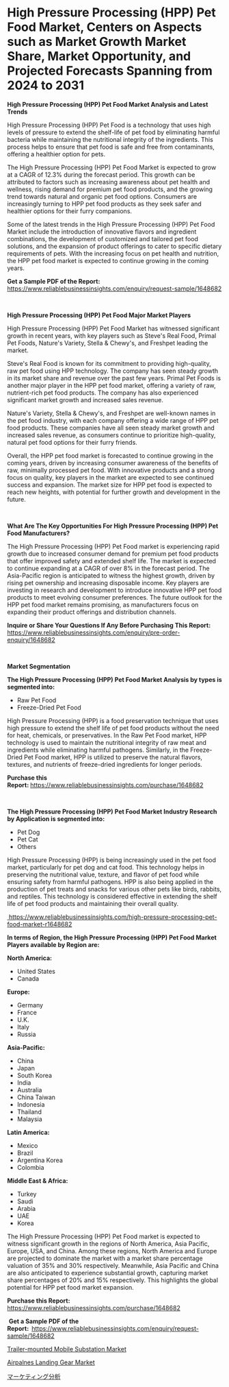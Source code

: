 <p><h1>High Pressure Processing (HPP) Pet Food Market, Centers on Aspects such as Market Growth Market Share, Market Opportunity, and Projected Forecasts Spanning from 2024 to 2031</h1></p><p><strong>High Pressure Processing (HPP) Pet Food Market Analysis and Latest Trends</strong></p>
<p><p>High Pressure Processing (HPP) Pet Food is a technology that uses high levels of pressure to extend the shelf-life of pet food by eliminating harmful bacteria while maintaining the nutritional integrity of the ingredients. This process helps to ensure that pet food is safe and free from contaminants, offering a healthier option for pets.</p><p>The High Pressure Processing (HPP) Pet Food Market is expected to grow at a CAGR of 12.3% during the forecast period. This growth can be attributed to factors such as increasing awareness about pet health and wellness, rising demand for premium pet food products, and the growing trend towards natural and organic pet food options. Consumers are increasingly turning to HPP pet food products as they seek safer and healthier options for their furry companions.</p><p>Some of the latest trends in the High Pressure Processing (HPP) Pet Food Market include the introduction of innovative flavors and ingredient combinations, the development of customized and tailored pet food solutions, and the expansion of product offerings to cater to specific dietary requirements of pets. With the increasing focus on pet health and nutrition, the HPP pet food market is expected to continue growing in the coming years.</p></p>
<p><strong>Get a Sample PDF of the Report:&nbsp;</strong> <a href="https://www.reliablebusinessinsights.com/enquiry/request-sample/1648682">https://www.reliablebusinessinsights.com/enquiry/request-sample/1648682</a></p>
<p>&nbsp;</p>
<p><strong>High Pressure Processing (HPP) Pet Food Major Market Players</strong></p>
<p><p>High Pressure Processing (HPP) Pet Food Market has witnessed significant growth in recent years, with key players such as Steve's Real Food, Primal Pet Foods, Nature's Variety, Stella & Chewy's, and Freshpet leading the market. </p><p>Steve's Real Food is known for its commitment to providing high-quality, raw pet food using HPP technology. The company has seen steady growth in its market share and revenue over the past few years. Primal Pet Foods is another major player in the HPP pet food market, offering a variety of raw, nutrient-rich pet food products. The company has also experienced significant market growth and increased sales revenue.</p><p>Nature's Variety, Stella & Chewy's, and Freshpet are well-known names in the pet food industry, with each company offering a wide range of HPP pet food products. These companies have all seen steady market growth and increased sales revenue, as consumers continue to prioritize high-quality, natural pet food options for their furry friends.</p><p>Overall, the HPP pet food market is forecasted to continue growing in the coming years, driven by increasing consumer awareness of the benefits of raw, minimally processed pet food. With innovative products and a strong focus on quality, key players in the market are expected to see continued success and expansion. The market size for HPP pet food is expected to reach new heights, with potential for further growth and development in the future.</p></p>
<p>&nbsp;</p>
<p><strong>What Are The Key Opportunities For High Pressure Processing (HPP) Pet Food Manufacturers?</strong></p>
<p><p>The High Pressure Processing (HPP) Pet Food market is experiencing rapid growth due to increased consumer demand for premium pet food products that offer improved safety and extended shelf life. The market is expected to continue expanding at a CAGR of over 8% in the forecast period. The Asia-Pacific region is anticipated to witness the highest growth, driven by rising pet ownership and increasing disposable income. Key players are investing in research and development to introduce innovative HPP pet food products to meet evolving consumer preferences. The future outlook for the HPP pet food market remains promising, as manufacturers focus on expanding their product offerings and distribution channels.</p></p>
<p><strong>Inquire or Share Your Questions If Any Before Purchasing This Report:</strong> <a href="https://www.reliablebusinessinsights.com/enquiry/pre-order-enquiry/1648682">https://www.reliablebusinessinsights.com/enquiry/pre-order-enquiry/1648682</a></p>
<p>&nbsp;</p>
<p><strong>Market Segmentation</strong></p>
<p><strong>The High Pressure Processing (HPP) Pet Food Market Analysis by types is segmented into:</strong></p>
<p><ul><li>Raw Pet Food</li><li>Freeze-Dried Pet Food</li></ul></p>
<p><p>High Pressure Processing (HPP) is a food preservation technique that uses high pressure to extend the shelf life of pet food products without the need for heat, chemicals, or preservatives. In the Raw Pet Food market, HPP technology is used to maintain the nutritional integrity of raw meat and ingredients while eliminating harmful pathogens. Similarly, in the Freeze-Dried Pet Food market, HPP is utilized to preserve the natural flavors, textures, and nutrients of freeze-dried ingredients for longer periods.</p></p>
<p><strong>Purchase this Report:&nbsp;</strong><a href="https://www.reliablebusinessinsights.com/purchase/1648682">https://www.reliablebusinessinsights.com/purchase/1648682</a></p>
<p>&nbsp;</p>
<p><strong>The High Pressure Processing (HPP) Pet Food Market Industry Research by Application is segmented into:</strong></p>
<p><ul><li>Pet Dog</li><li>Pet Cat</li><li>Others</li></ul></p>
<p><p>High Pressure Processing (HPP) is being increasingly used in the pet food market, particularly for pet dog and cat food. This technology helps in preserving the nutritional value, texture, and flavor of pet food while ensuring safety from harmful pathogens. HPP is also being applied in the production of pet treats and snacks for various other pets like birds, rabbits, and reptiles. This technology is considered effective in extending the shelf life of pet food products and maintaining their overall quality.</p></p>
<p><a href="https://www.reliablebusinessinsights.com/high-pressure-processing-pet-food-market-r1648682">&nbsp;https://www.reliablebusinessinsights.com/high-pressure-processing-pet-food-market-r1648682</a></p>
<p><strong>In terms of Region, the High Pressure Processing (HPP) Pet Food Market Players available by Region are:</strong></p>
<p>
    <p> <strong> North America: </strong>
        <ul>
            <li>United States</li>
            <li>Canada</li>
        </ul>
        </p> 
    <p> <strong> Europe: </strong>
        <ul>
            <li>Germany</li>
            <li>France</li>
            <li>U.K.</li>
            <li>Italy</li>
            <li>Russia</li>
        </ul>
        </p> 
    <p> <strong> Asia-Pacific: </strong>
        <ul>
            <li>China</li>
            <li>Japan</li>
            <li>South Korea</li>
            <li>India</li>
            <li>Australia</li>
            <li>China Taiwan</li>
            <li>Indonesia</li>
            <li>Thailand</li>
            <li>Malaysia</li>
        </ul>
        </p> 
    <p> <strong> Latin America: </strong>
        <ul>
            <li>Mexico</li>
            <li>Brazil</li>
            <li>Argentina Korea</li>
            <li>Colombia</li>
        </ul>
        </p> 
    <p> <strong> Middle East & Africa: </strong>
        <ul>
            <li>Turkey</li>
            <li>Saudi</li>
            <li>Arabia</li>
            <li>UAE</li>
            <li>Korea</li>
        </ul>
    </p>
    </p>
<p><p>The High Pressure Processing (HPP) Pet Food market is expected to witness significant growth in the regions of North America, Asia Pacific, Europe, USA, and China. Among these regions, North America and Europe are projected to dominate the market with a market share percentage valuation of 35% and 30% respectively. Meanwhile, Asia Pacific and China are also anticipated to experience substantial growth, capturing market share percentages of 20% and 15% respectively. This highlights the global potential for HPP pet food market expansion.</p></p>
<p><strong>Purchase this Report: </strong><a href="https://www.reliablebusinessinsights.com/purchase/1648682">https://www.reliablebusinessinsights.com/purchase/1648682</a></p>
<p>&nbsp;<strong>Get a Sample PDF of the Report:&nbsp;&nbsp;</strong><a href="https://www.reliablebusinessinsights.com/enquiry/request-sample/1648682">https://www.reliablebusinessinsights.com/enquiry/request-sample/1648682</a></p>
<p><strong></strong></p>
<p><p><a href="https://www.linkedin.com/pulse/global-trailer-mounted-mobile-substation-market-sector-types-zuatf?trackingId=Ek0HnUAWPsR4Yw3vgNDM3w%3D%3D">Trailer-mounted Mobile Substation Market</a></p><p><a href="https://www.linkedin.com/pulse/airpalnes-landing-gear-market-trends-analysis-opportunities-cougf?trackingId=g0TmlDtX331D1psIofaDOQ%3D%3D">Airpalnes Landing Gear Market</a></p><p><a href="https://github.com/zjkmgcs938405/Market-Research-Report-List-3/blob/main/3248590183127.md">マーケティング分析</a></p></p>